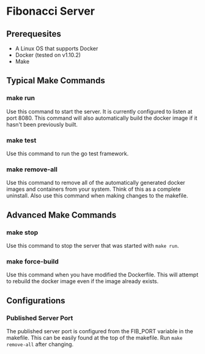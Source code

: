 Fibonacci Server
====================

## Prerequesites
* A Linux OS that supports Docker
* Docker (tested on v1.10.2)
* Make


## Typical Make Commands
### make run
Use this command to start the server. It is currently configured to listen at 
port 8080. This command will also automatically build the docker image if 
it hasn't been previously built.

### make test
Use this command to run the go test framework.

### make remove-all
Use this command to remove all of the automatically generated 
docker images and containers from your system. Think of this as a 
complete uninstall. Also use this command when making changes to the makefile.


## Advanced Make Commands
### make stop
Use this command to stop the server that was started with `make run`.

### make force-build
Use this command when you have modified the Dockerfile.
This will attempt to rebuild the docker image even if the image already exists. 


## Configurations
### Published Server Port
The published server port is configured from the FIB_PORT variable in the
makefile. This can be easily found at the top of the makefile. 
Run `make remove-all` after changing.
